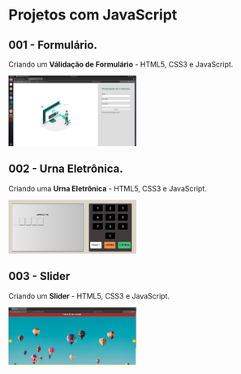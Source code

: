 # Projetos com JavaScript

## 001 - Formulário.
Criando um **Válidação de Formulário** - HTML5, CSS3 e JavaScript.

<img src='./formulario-js/img/formulario.png ' width='50%'/>

## 002 - Urna Eletrônica.
Criando uma **Urna Eletrônica** - HTML5, CSS3 e JavaScript.

<img src='./urna-js/img/urna.png ' width='50%'/>


## 003 - Slider
Criando um **Slider** - HTML5, CSS3 e JavaScript.

<img src='./slides-js/img/slider.png ' width='50%'/>




